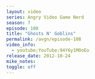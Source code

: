 ```yaml
---
layout: video
series: Angry Video Game Nerd
season: 7
episode: 108
title: "Ghosts N' Goblins"
permalink: /avgn/episode-108
video_info:
  - youtube;YouTube;94Y6y1MOoEo
release_date: 2012-10-24
mike_notes:
toggle: off
---
```

